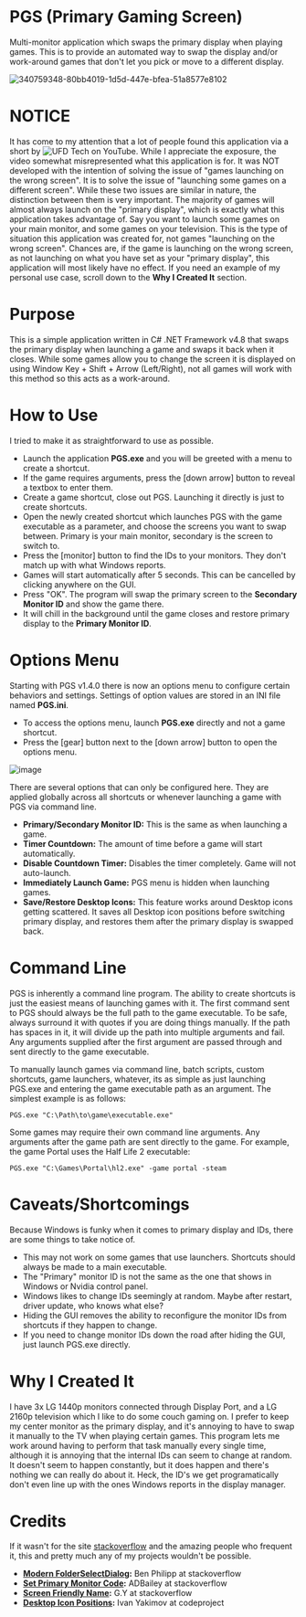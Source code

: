 # PGS (Primary Gaming Screen)
Multi-monitor application which swaps the primary display when playing games. This is to provide an automated way to swap the display and/or work-around games that don't let you pick or move to a different display.

![340759348-80bb4019-1d5d-447e-bfea-51a8577e8102](https://github.com/BigheadSMZ/PGS/assets/9309452/1db2b952-1287-487e-b933-79cc68a478f2)

# NOTICE
It has come to my attention that a lot of people found this application via a short by ![UFD Tech](https://www.youtube.com/ufdtech) on YouTube. While I appreciate the exposure, the video somewhat misrepresented what this application is for. It was NOT developed with the intention of solving the issue of "games launching on the wrong screen". It is to solve the issue of "launching some games on a different screen". While these two issues are similar in nature, the distinction between them is very important. The majority of games will almost always launch on the "primary display", which is exactly what this application takes advantage of. Say you want to launch some games on your main monitor, and some games on your television. This is the type of situation this application was created for, not games "launching on the wrong screen". Chances are, if the game is launching on the wrong screen, as not launching on what you have set as your "primary display", this application will most likely have no effect. If you need an example of my personal use case, scroll down to the **Why I Created It** section.

# Purpose
This is a simple application written in C# .NET Framework v4.8 that swaps the primary display when launching a game and swaps it back when it closes. While some games allow you to change the screen it is displayed on using Window Key + Shift + Arrow (Left/Right), not all games will work with this method so this acts as a work-around.

# How to Use
I tried to make it as straightforward to use as possible.
- Launch the application **PGS.exe** and you will be greeted with a menu to create a shortcut.
- If the game requires arguments, press the [down arrow] button to reveal a textbox to enter them.
- Create a game shortcut, close out PGS. Launching it directly is just to create shortcuts.
- Open the newly created shortcut which launches PGS with the game executable as a parameter, and choose the screens you want to swap between. Primary is your main monitor, secondary is the screen to switch to.
- Press the [monitor] button to find the IDs to your monitors. They don't match up with what Windows reports.
- Games will start automatically after 5 seconds. This can be cancelled by clicking anywhere on the GUI.
- Press "OK". The program will swap the primary screen to the **Secondary Monitor ID** and show the game there.
- It will chill in the background until the game closes and restore primary display to the **Primary Monitor ID**.

# Options Menu
Starting with PGS v1.4.0 there is now an options menu to configure certain behaviors and settings. Settings of option values are stored in an INI file named **PGS.ini**.
- To access the options menu, launch **PGS.exe** directly and not a game shortcut.
- Press the [gear] button next to the [down arrow] button to open the options menu.

![image](https://github.com/BigheadSMZ/PGS/assets/9309452/56543330-d4fe-4fa6-a761-9309aa1325b5)

There are several options that can only be configured here. They are applied globally across all shortcuts or whenever launching a game with PGS via command line. 
- **Primary/Secondary Monitor ID:** This is the same as when launching a game.
- **Timer Countdown:** The amount of time before a game will start automatically.
- **Disable Countdown Timer:** Disables the timer completely. Game will not auto-launch.
- **Immediately Launch Game:** PGS menu is hidden when launching games.
- **Save/Restore Desktop Icons:** This feature works around Desktop icons getting scattered. It saves all Desktop icon positions before switching primary display, and restores them after the primary display is swapped back.

# Command Line
PGS is inherently a command line program. The ability to create shortcuts is just the easiest means of launching games with it. The first command sent to PGS should always be the full path to the game executable. To be safe, always surround it with quotes if you are doing things manually. If the path has spaces in it, it will divide up the path into multiple arguments and fail. Any arguments supplied after the first argument are passed through and sent directly to the game executable.

To manually launch games via command line, batch scripts, custom shortcuts, game launchers, whatever, its as simple as just launching PGS.exe and entering the game executable path as an argument. The simplest example is as follows:

`PGS.exe "C:\Path\to\game\executable.exe"`

Some games may require their own command line arguments. Any arguments after the game path are sent directly to the game. For example, the game Portal uses the Half Life 2 executable:

`PGS.exe "C:\Games\Portal\hl2.exe" -game portal -steam`

# Caveats/Shortcomings
Because Windows is funky when it comes to primary display and IDs, there are some things to take notice of.
- This may not work on some games that use launchers. Shortcuts should always be made to a main executable.
- The "Primary" monitor ID is not the same as the one that shows in Windows or Nvidia control panel.
- Windows likes to change IDs seemingly at random. Maybe after restart, driver update, who knows what else?
- Hiding the GUI removes the ability to reconfigure the monitor IDs from shortcuts if they happen to change.
- If you need to change monitor IDs down the road after hiding the GUI, just launch PGS.exe directly. 

# Why I Created It
I have 3x LG 1440p monitors connected through Display Port, and a LG 2160p television which I like to do some couch gaming on. I prefer to keep my center monitor as the primary display, and it's annoying to have to swap it manually to the TV when playing certain games. This program lets me work around having to perform that task manually every single time, although it is annoying that the internal IDs can seem to change at random. It doesn't seem to happen constantly, but it does happen and there's nothing we can really do about it. Heck, the ID's we get programatically don't even line up with the ones Windows reports in the display manager.

# Credits
If it wasn't for the site [stackoverflow](https://stackoverflow.com) and the amazing people who frequent it, this and pretty much any of my projects wouldn't be possible.
- **[Modern FolderSelectDialog](https://stackoverflow.com/questions/66823581/use-the-upgraded-folderbrowserdialog-vista-style-in-powershell):** Ben Philipp at stackoverflow
- **[Set Primary Monitor Code](https://stackoverflow.com/questions/195267/use-windows-api-from-c-sharp-to-set-primary-monitor):** ADBailey at stackoverflow
- **[Screen Friendly Name](https://stackoverflow.com/questions/4958683/how-do-i-get-the-actual-monitor-name-as-seen-in-the-resolution-dialog):** G.Y at stackoverflow
- **[Desktop Icon Positions](https://www.codeproject.com/Articles/639486/Save-and-Restore-Icon-Positions-on-Desktop):** Ivan Yakimov at codeproject
